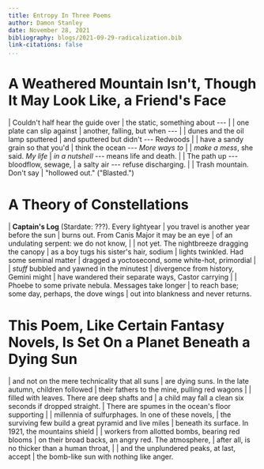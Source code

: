 ```yaml
---
title: Entropy In Three Poems
author: Damon Stanley
date: November 28, 2021
bibliography: blogs/2021-09-29-radicalization.bib
link-citations: false
...
```


# A Weathered Mountain Isn't, Though It May Look Like, a Friend's Face

| Couldn't half hear the guide over
| the static, something about ---
|
| one plate can slip against
| another, falling, but when ---
|
| dunes and the oil lamp sputtered
| and sputtered but didn't --- Redwoods
|
| have a sandy grain so that you'd
| think the ocean --- *More ways to*
|
| *make a mess*, she said. *My life*
| *in a nutshell* --- means life and death.
|
| The path up --- bloodflow, sewage,
| a salty air --- refuse discharging.
| 
| Trash mountain. Don't say
| "hollowed out." ("Blasted.")

# A Theory of Constellations

| **Captain's Log** (Stardate: ???). Every lightyear
| you travel is another year before the sun
| burns out. From Canis Major it may be an eye
| of an undulating serpent: we do not know,
|
| not yet. The nightbreeze dragging the canopy
| as a boy tugs his sister's hair, sodium
| lights twinkled. Had some seminal matter
| dragged a yoctosecond, some white-hot, primordial
|
| *stuff* bubbled and yawned in the minutest
| divergence from history, Gemini might
| have wandered their separate ways, Castor carrying
|
| Phoebe to some private nebula. Messages take longer
| to reach base; some day, perhaps, the dove wings
| out into blankness and never returns.

# This Poem, Like Certain Fantasy Novels, Is Set On a Planet Beneath a Dying Sun

| and not on the mere technicality that all suns
| are dying suns. In the late autumn, children followed
| their fathers to the mine, pulling red wagons
|
| filled with leaves. There are deep shafts and
| a child may fall a clean six seconds if dropped straight.
| There are spumes in the ocean's floor supporting
|
| millennia of sulfurphages. In one of these novels,
| the surviving few build a great pyramid and live miles
| beneath its surface. In 1921, the mountains shield
|
| workers from allotted bombs, bearing red blooms
| on their broad backs, an angry red. The atmosphere,
| after all, is no thicker than a human throat,
|
| and the unplundered peaks, at last, accept
| the bomb-like sun with nothing like anger.